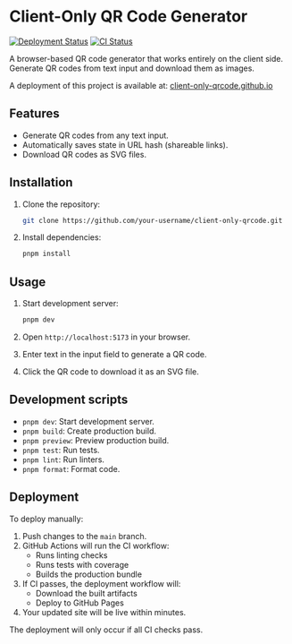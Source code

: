 # Client-Only QR Code Generator

[![Deployment Status](https://github.com/client-only-qrcode/client-only-qrcode/actions/workflows/deploy.yml/badge.svg)](https://github.com/client-only-qrcode/client-only-qrcode/actions)
[![CI Status](https://github.com/client-only-qrcode/client-only-qrcode/actions/workflows/ci.yml/badge.svg)](https://github.com/client-only-qrcode/client-only-qrcode/actions/workflows/ci.yml)

A browser-based QR code generator that works entirely on the client side. Generate QR codes from
text input and download them as images.

A deployment of this project is available at:
[client-only-qrcode.github.io](https://client-only-qrcode.github.io/)

## Features

- Generate QR codes from any text input.
- Automatically saves state in URL hash (shareable links).
- Download QR codes as SVG files.

## Installation

1. Clone the repository:

   ```bash
   git clone https://github.com/your-username/client-only-qrcode.git
   ```

2. Install dependencies:

   ```bash
   pnpm install
   ```

## Usage

1. Start development server:

   ```bash
   pnpm dev
   ```

2. Open `http://localhost:5173` in your browser.

3. Enter text in the input field to generate a QR code.

4. Click the QR code to download it as an SVG file.

## Development scripts

- `pnpm dev`: Start development server.
- `pnpm build`: Create production build.
- `pnpm preview`: Preview production build.
- `pnpm test`: Run tests.
- `pnpm lint`: Run linters.
- `pnpm format`: Format code.

## Deployment

To deploy manually:

1. Push changes to the `main` branch.
2. GitHub Actions will run the CI workflow:
   - Runs linting checks
   - Runs tests with coverage
   - Builds the production bundle
3. If CI passes, the deployment workflow will:
   - Download the built artifacts
   - Deploy to GitHub Pages
4. Your updated site will be live within minutes.

The deployment will only occur if all CI checks pass.
